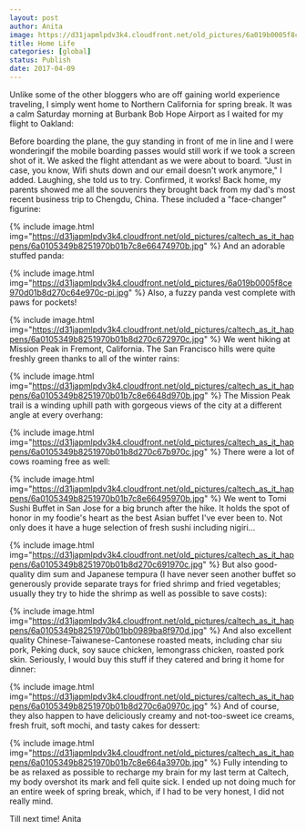 ```yaml
---
layout: post
author: Anita
image: https://d31japmlpdv3k4.cloudfront.net/old_pictures/6a019b0005f8ce970d01b7c8e6646d970b-pi.jpg
title: Home Life
categories: [global]
status: Publish
date: 2017-04-09
---
```


Unlike some of the other bloggers who are off gaining world experience traveling, I simply went home to Northern California for spring break. It was a calm Saturday morning at Burbank Bob Hope Airport as I waited for my flight to Oakland:

Before boarding the plane, the guy standing in front of me in line and I were wonderingif the mobile boarding passes would still work if we took a screen shot of it. We asked the flight attendant as we were about to board. "Just in case, you know, Wifi shuts down and our email doesn't work anymore," I added. Laughing, she told us to try. Confirmed, it works!
Back home, my parents showed me all the souvenirs they brought back from my dad's most recent business trip to Chengdu, China. These included a "face-changer" figurine:


{% include image.html img="https://d31japmlpdv3k4.cloudfront.net/old_pictures/caltech_as_it_happens/6a0105349b8251970b01b7c8e66474970b.jpg" %}
And an adorable stuffed panda:


{% include image.html img="https://d31japmlpdv3k4.cloudfront.net/old_pictures/6a019b0005f8ce970d01b8d270c64e970c-pi.jpg" %}
Also, a fuzzy panda vest complete with paws for pockets!


{% include image.html img="https://d31japmlpdv3k4.cloudfront.net/old_pictures/caltech_as_it_happens/6a0105349b8251970b01b8d270c672970c.jpg" %}
We went hiking at Mission Peak in Fremont, California. The San Francisco hills were quite freshly green thanks to all of the winter rains:


{% include image.html img="https://d31japmlpdv3k4.cloudfront.net/old_pictures/caltech_as_it_happens/6a0105349b8251970b01b7c8e6648d970b.jpg" %}
The Mission Peak trail is a winding uphill path with gorgeous views of the city at a different angle at every overhang:


{% include image.html img="https://d31japmlpdv3k4.cloudfront.net/old_pictures/caltech_as_it_happens/6a0105349b8251970b01b8d270c67b970c.jpg" %}
There were a lot of cows roaming free as well:


{% include image.html img="https://d31japmlpdv3k4.cloudfront.net/old_pictures/caltech_as_it_happens/6a0105349b8251970b01b7c8e66495970b.jpg" %}
We went to Tomi Sushi Buffet in San Jose for a big brunch after the hike. It holds the spot of honor in my foodie's heart as the best Asian buffet I've ever been to. Not only does it have a huge selection of fresh sushi including nigiri...


{% include image.html img="https://d31japmlpdv3k4.cloudfront.net/old_pictures/caltech_as_it_happens/6a0105349b8251970b01b8d270c691970c.jpg" %}
But also good-quality dim sum and Japanese tempura (I have never seen another buffet so generously provide separate trays for fried shrimp and fried vegetables; usually they try to hide the shrimp as well as possible to save costs):


{% include image.html img="https://d31japmlpdv3k4.cloudfront.net/old_pictures/caltech_as_it_happens/6a0105349b8251970b01bb0989ba8f970d.jpg" %}
And also excellent quality Chinese-Taiwanese-Cantonese roasted meats, including char siu pork, Peking duck, soy sauce chicken, lemongrass chicken, roasted pork skin. Seriously, I would buy this stuff if they catered and bring it home for dinner:


{% include image.html img="https://d31japmlpdv3k4.cloudfront.net/old_pictures/caltech_as_it_happens/6a0105349b8251970b01b8d270c6a0970c.jpg" %}
And of course, they also happen to have deliciously creamy and not-too-sweet ice creams, fresh fruit, soft mochi, and tasty cakes for dessert:


{% include image.html img="https://d31japmlpdv3k4.cloudfront.net/old_pictures/caltech_as_it_happens/6a0105349b8251970b01b7c8e664a3970b.jpg" %}
Fully intending to be as relaxed as possible to recharge my brain for my last term at Caltech, my body overshot its mark and fell quite sick. I ended up not doing much for an entire week of spring break, which, if I had to be very honest, I did not really mind.

Till next time!
Anita
